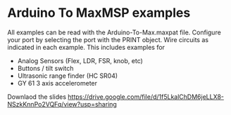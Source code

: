 # Arduino To MaxMSP examples 

 All examples can be read with the Arduino-To-Max.maxpat file. Configure your port by selecting the port with the PRINT object. Wire circuits as indicated in each example. This includes examples for
 - Analog Sensors (Flex, LDR, FSR, knob, etc)
 - Buttons / tilt switch 
 - Ultrasonic range finder (HC SR04) 
 - GY 61 3 axis accelerometer 


Downlaod the slides 
https://drive.google.com/file/d/1f5LkalChDM6jeLLX8-NSzkKnnPo2VQFq/view?usp=sharing 
 
